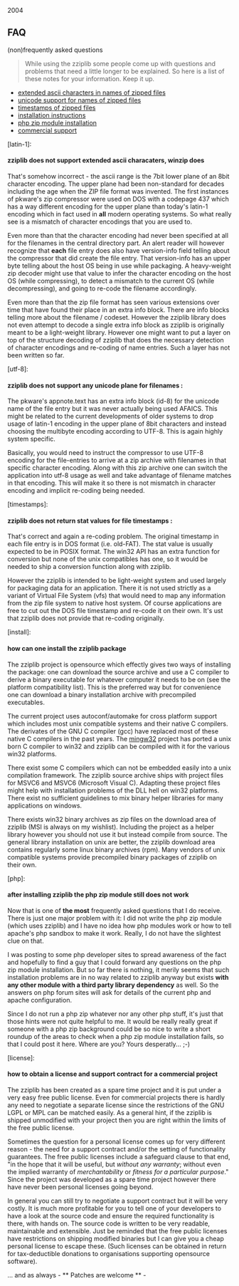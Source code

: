 <date> 2004 </date>

## FAQ 
(non)frequently asked questions

> While using the zziplib some people come up with questions and
> problems that need a little longer to be explained. So here is
> a list of these notes for your information. Keep it up.

* [extended ascii characters in names of zipped files ](#latin-1)
* [unicode support for names of zipped files ](#utf-8)
* [timestamps of zipped files ](#timestamps)
* [installation instructions ](#install)
* [php zip module installation ](#php)
* [commercial support ](#license)

[latin-1]:

#### zziplib does not support extended ascii characaters, winzip does

  That's somehow incorrect - the ascii range is the 7bit lower plane of
  an 8bit character encoding. The upper plane had been non-standard for
  decades including the age when the ZIP file format was invented. The
  first instances of pkware's zip compressor were used on DOS with a 
  codepage 437 which has a way different encoding for the upper plane
  than today's latin-1 encoding which in fact used in **all**
  modern operating systems. So what really see is a mismatch of 
  character encodings that you are used to.

  Even more than that the character encoding had never been specified
  at all for the filenames in the central directory part. An alert
  reader will however recognize that **each** file entry does
  also have version-info field telling about the compressor that did
  create the file entry. That version-info has an upper byte telling
  about the host OS being in use while packaging. A heavy-weight
  zip decoder might use that value to infer the character encoding
  on the host OS (while compressing), to detect a mismatch to the
  current OS (while decompressing), and going to re-code the filename
  accordingly.

  Even more than that the zip file format has seen various extensions
  over time that have found their place in an extra info block. There
  are info blocks telling more about the filename / codeset. However
  the zziplib library does not even attempt to decode a single extra
  info block as zziplib is originally meant to be a light-weight library.
  However one might want to put a layer on top of the structure decoding 
  of zziplib that does the necessary detection of character encodings and
  re-coding of name entries. Such a layer has not been written so far.

[utf-8]:

#### zziplib does not support any unicode plane for filenames :

  The pkware's appnote.text has an extra info block (id-8) for the
  unicode name of the file entry but it was never actually being 
  used AFAICS. This might be related to the current developments of
  older systems to drop usage of latin-1 encoding in the upper plane
  of 8bit characters and instead choosing the multibyte encoding
  according to UTF-8. This is again highly system specific.

  Basically, you would need to instruct the compressor to use 
  UTF-8 encoding for the file-entries to arrive at a zip archive 
  with filenames in that specific character encoding. Along with
  this zip archive one can switch the application into utf-8 usage
  as well and take advantage of filename matches in that encoding.
  This will make it so there is not mismatch in character encoding
  and implicit re-coding being needed.

[timestamps]:

#### zziplib does not return stat values for file timestamps :

  That's correct and again a re-coding problem. The original
  timestamp in each file entry is in DOS format (i.e. old-FAT).
  The stat value is usually expected to be in POSIX format. The
  win32 API has an extra function for conversion but none of the
  unix compatibles has one, so it would be needed to ship a
  conversion function along with zziplib.

  However the zziplib is intended to be light-weight system and
  used largely for packaging data for an application. There it
  is not used strictly as a variant of Virtual File System (vfs)
  that would need to map any information from the zip file system
  to native host system. Of course applications are free to cut
  out the DOS file timestamp and re-code it on their own. It's
  ust that zziplib does not provide that re-coding originally.

[install]:

#### how can one install the zziplib package

  The zziplib project is opensource which effectly gives two ways of
  installing the package: one can download the source archive and use
  a C compiler to derive a binary executable for whatever computer
  it needs to be on (see the platform compatibility list). This is
  the preferred way but for convenience one can download a binary
  installation archive with precompiled executables.

  The current project uses autoconf/automake for cross platform
  support which includes most unix compatible systems and their
  native C compilers. The derivates of the GNU C compiler (gcc) have 
  replaced most of these native C compilers in the past years. The
  <a href="http://www.mingw.org">mingw32</a> project has ported a
  unix born C compiler to win32 and zziplib can be compiled with
  it for the various win32 platforms.

  There exist some C compilers which can not be embedded easily into 
  a unix compilation framework. The zziplib source archive ships with
  project files for MSVC6 and MSVC6 (Microsoft Visual C). Adapting
  these project files might help with installation problems of the
  DLL hell on win32 platforms. There exist no sufficient guidelines to
  mix binary helper libraries for many applications on windows.

  There exists win32 binary archives as zip files on the download area
  of zziplib (MSI is always on my wishlist). Including the project as
  a helper library however you should not use it but instead compile
  from source. The general library installation on unix are better, 
  the zziplib download area contains regularly some linux binary
  archives (rpm). Many vendors of unix compatible systems provide 
  precompiled binary packages of zziplib on their own.

[php]:

#### after installing zziplib the php zip module still does not work

  Now that is one of <b>the most</b> frequently asked questions that
  I do receive. There is just one major problem with it: I did not
  write the php zip module (which uses zziplib) and I have no idea
  how php modules work or how to tell apache's php sandbox to make
  it work. Really, I do not have the slightest clue on that.

  I was posting to some php developer sites to spread awareness of
  the fact and hopefully to find a guy that I could forward any
  questions on the php zip module installation. But so far there is
  nothing, it merily seems that such installation problems are in no
  way related to zziplib anyway but exists <b>with any other module with a 
  third party library dependency</b> as well. So the answers on php forum 
  sites will ask for details of the current php and apache configuration.

  Since I do not run a php zip whatever nor any other php stuff, it's
  just that those hints were not quite helpful to me. It would be really 
  really great if someone with a php zip background could be so nice to
  write a short roundup of the areas to check when a php zip module
  installation fails, so that I could post it here. Where are you?
  Yours desperatly...&nbsp;;-)

[license]:

#### how to obtain a license and support contract for a commercial project

  The zziplib has been created as a spare time project and it is put
  under a very easy free public license. Even for commercial projects
  there is hardly any need to negotiate a separate license since the
  restrictions of the GNU LGPL or MPL can be matched easily. As a
  general hint, if the zziplib is shipped unmodified with your project
  then you are right within the limits of the free public license.

  Sometimes the question for a personal license comes up for very
  different reason - the need for a support contract and/or the setting
  of functionality guarantees. The free public licenses include a safeguard
  clause to that end, "in the hope that it will be useful,
  but <em>without any warranty</em>; without even the implied warranty of
  <em>merchantability</em> or <em>fitness for a particular purpose</em>."
  Since the project was developed as a spare time project however there
  have never been personal licenses going beyond.

  In general you can still try to negotiate a support contract but it
  will be very costly. It is much more profitable for you to tell one
  of your developers to have a look at the source code and ensure the
  required functionality is there, with hands on. The source code is 
  written to be very readable, maintainable and extensible. Just be
  reminded that the free public licenses have restrictions on shipping
  modified binaries but I can give you a cheap personal license to
  escape these. (Such licenses can be obtained in return for tax-deductible
  donations to organisations supporting opensource software).

... and as always - ** Patches are welcome ** -
